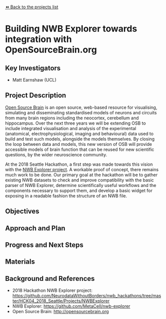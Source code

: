 [:rewind: Back to the projects list](../../README.md#ProjectsList)

<!-- For information on how to write GitHub .md files see https://guides.github.com/features/mastering-markdown/ -->

# Building NWB Explorer towards integration with OpenSourceBrain.org

## Key Investigators
- Matt Earnshaw (UCL)
<!-- - Investigator 2 (Affiliation)-->

## Project Description
[Open Source Brain](http://opensourcebrain.org) is an open source, web-based resource for visualising, simulating and disseminating standardised models of neurons and circuits from many brain regions including the neocortex, cerebellum and hippocampus. Over the next three years we will be extending OSB to include integrated visualisation and analysis of the experimental (anatomical, electrophysiological, imaging and behavioural) data used to build and test such models, alongside the models themselves. By closing the loop between data and models, this new version of OSB will provide accessible models of brain function that can be reused for new scientific questions, by the wider neuroscience community. 

At the 2018 Seattle Hackathon, a first step was made towards this vision with the [NWB Explorer project](https://github.com/NeurodataWithoutBorders/nwb_hackathons/tree/master/HCK04_2018_Seattle/Projects/NWBExplorer). A workable proof of concept, there remains much work to be done. Our primary goal at the hackathon will be to gather existing NWB datasets to check and improve compatibility with the basic parser of NWB Explorer, determine scientifically useful workflows and the components necessary to support them, and develop a basic widget for exposing in a readable fashion the structure of an NWB file.

## Objectives

<!-- Briefly describe the objectives of your project. What would you like to achive?-->

<!-- 1. Objective A. Describe it in 1-2 sentences.-->
<!-- 1. Objective B. Describe it in 1-2 sentences.-->
<!-- 1. ...-->

## Approach and Plan

<!-- 1. Describe the steps of your planned approach to reach the objectives.-->
<!-- 1. ... -->
<!-- 1. ... -->

## Progress and Next Steps

<!--Populate this section as you are making progress before/during/after the hackathon-->
<!--Describe the progress you have made on the project,e.g., which objectives you have achieved and how.-->
<!--Describe the next steps you are planing to take to complete the project.-->

## Materials

<!--If available add links to the materials relevant to the project, e.g., the code generated for the project or data used-->
<!--If available add pictures and links to videos that demonstrate what has been accomplished.-->
<!--![Description of picture](Example2.jpg)-->

## Background and References
- 2018 Hackathon NWB Explorer project: https://github.com/NeurodataWithoutBorders/nwb_hackathons/tree/master/HCK04_2018_Seattle/Projects/NWBExplorer
- NWB Explorer: https://github.com/MetaCell/nwb-explorer
- Open Source Brain: http://opensourcebrain.org
<!--Use this space for information that may help people better understand your project, like links to papers, source code, or data ,e.g:-->
<!-- - Source code: https://github.com/YourUser/YourRepository -->
<!-- - Documentation: https://link.to.docs -->
<!-- - Test data: https://link.to.test.data -->

